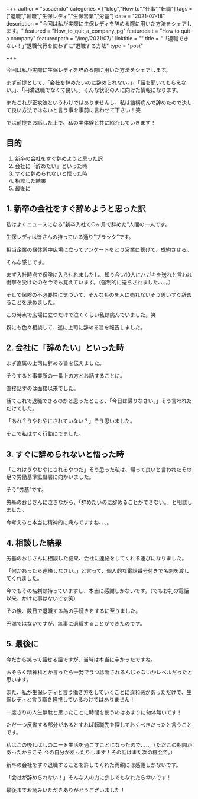 +++
author = "sasaendo"
categories = ["blog","How to","仕事","転職"]
tags = ["退職","転職","生保レディ","生保営業","労基"]
date = "2021-07-18"
description = "今回は私が実際に生保レディを辞める際に用いた方法をシェアします。"
featured = "How_to_quit_a_company.jpg"
featuredalt = "How to quit a company"
featuredpath = "/img/2021/07/"
linktitle = ""
title = "「退職できない！」”退職代行を使わずに”退職する方法"
type = "post"

+++

今回は私が実際に生保レディを辞める際に用いた方法をシェアします。

まず前提として、「会社を辞めたいのに辞められない。」、「話を聞いてもらえない。」、「円満退職でなくて良い。」そんな状況の人に向けた情報になります。

またこれが正攻法というわけではありませんし、私は結構病んで辞めたので決して良い方法ではないと言う事を事前に言わせて下さい！笑

では前提をお話した上で、私の実体験と共に紹介していきます！

## 目的
1. 新卒の会社をすぐ辞めようと思った訳
2. 会社に「辞めたい」といった時
3. すぐに辞められないと悟った時
4. 相談した結果
5. 最後に

## 1. 新卒の会社をすぐ辞めようと思った訳

私はよくニュースになる”新卒入社で○ヶ月で辞めた”人間の一人です。

生保レディは皆さんの持っている通り”ブラック”です。

担当企業の昼休憩中広場に立ってアンケートをとり営業に繋げて、成約させる。

そんな感じです。

まず入社時点で保険に入らせれましたし、知り合い10人にハガキを送れと言われ衝撃を受けたのを今でも覚えています。（強制的に送らされました、、、。）

そして保険の不必要性に気づいて、そんなものを人に売れないそう思いすぐ辞めることを決めました。

この時点で広場に立つだけで泣くくらい私は病んでいました。笑

親にも色々相談して、遂に上司に辞める旨を報告しました。

## 2. 会社に「辞めたい」といった時

まず直属の上司に辞める旨を伝えました。

そうすると事業所の一番上の方とお話することに。

直接話すのは面接以来でした。

話てこれで退職できるのかと思ったところ、「今日は帰りなさい。」そう言われただけでした。

「あれ？うやむやにされていない？」そう思いました。

そこで私はすぐ行動にでました。

## 3. すぐに辞められないと悟った時

「これはうやむやにされるやつだ」そう思った私は、帰って良いと言われたその足で労働基準監督署に向かいました。

そう”労基”です。

労基のおじさんに泣きながら、「辞めたいのに辞めることができない。」と相談しました。

今考えると本当に精神的に病んでますね、、、。

## 4. 相談した結果

労基のおじさんに相談した結果、会社に連絡をしてくれる運びになりました。

「何かあったら連絡しなさい。」と言って、個人的な電話番号付きで名刺を渡してくれました。

今でもその名刺は持っていますし、本当に感謝しかないです。（でもお礼の電話以来、かけた事はないです笑）

その後、数日で退職する為の手続きをするに至りました。

円満ではないですが、無事に退職することができたのです。

## 5. 最後に

今だから笑って話せる話ですが、当時は本当に辛かったですね。

おそらく精神科とか言ったら一発でうつ診断されるんじゃないかレベルだったと思います。

また、私が生保レディと言う働き方をしていくことに違和感があっただけで、生保レディと言う職を軽視しているわけではありません！

一度きりの人生無駄と思ったことに時間を使うのはあまりに勿体無いです！

ただ一つ反省する部分があるとすれば転職先を探しておくべきだったと言うことです。

私はこの後しばしのニート生活を過ごすことになったので、、、。（ただこの期間があったからこそ
今の自分があったりします！その話はまた次の機会で。）

新卒の会社をすぐ退職することを許してくれた両親には感謝しかないです。

「会社が辞められない！」そんな人の力に少しでもなれたら幸いです！

最後までお読みいただきありがとうございました！
